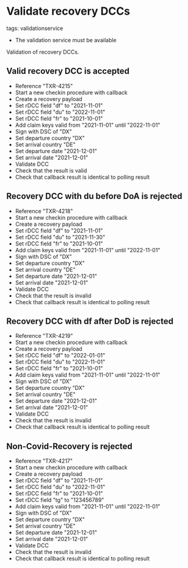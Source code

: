 # Validate recovery DCCs

tags: validationservice

* The validation service must be available

Validation of recovery DCCs. 

## Valid recovery DCC is accepted
* Reference "TXR-4215"
* Start a new checkin procedure with callback
* Create a recovery payload
* Set rDCC field "df" to "2021-11-01"
* Set rDCC field "du" to "2022-11-01"
* Set rDCC field "fr" to "2021-10-01"
* Add claim keys valid from "2021-11-01" until "2022-11-01"
* Sign with DSC of "DX"
* Set departure country "DX"
* Set arrival country "DE"
* Set departure date "2021-12-01"
* Set arrival date "2021-12-01"
* Validate DCC
* Check that the result is valid
* Check that callback result is identical to polling result

## Recovery DCC with du before DoA is rejected
* Reference "TXR-4218"
* Start a new checkin procedure with callback
* Create a recovery payload
* Set rDCC field "df" to "2021-11-01"
* Set rDCC field "du" to "2021-11-30"
* Set rDCC field "fr" to "2021-10-01"
* Add claim keys valid from "2021-11-01" until "2022-11-01"
* Sign with DSC of "DX"
* Set departure country "DX"
* Set arrival country "DE"
* Set departure date "2021-12-01"
* Set arrival date "2021-12-01"
* Validate DCC
* Check that the result is invalid
* Check that callback result is identical to polling result


## Recovery DCC with df after DoD is rejected
* Reference "TXR-4219"
* Start a new checkin procedure with callback
* Create a recovery payload
* Set rDCC field "df" to "2022-01-01"
* Set rDCC field "du" to "2022-11-01"
* Set rDCC field "fr" to "2021-10-01"
* Add claim keys valid from "2021-11-01" until "2022-11-01"
* Sign with DSC of "DX"
* Set departure country "DX"
* Set arrival country "DE"
* Set departure date "2021-12-01"
* Set arrival date "2021-12-01"
* Validate DCC
* Check that the result is invalid
* Check that callback result is identical to polling result

## Non-Covid-Recovery is rejected
* Reference "TXR-4217"
* Start a new checkin procedure with callback
* Create a recovery payload
* Set rDCC field "df" to "2021-11-01"
* Set rDCC field "du" to "2022-11-01"
* Set rDCC field "fr" to "2021-10-01"
* Set rDCC field "tg" to "123456789"
* Add claim keys valid from "2021-11-01" until "2022-11-01"
* Sign with DSC of "DX"
* Set departure country "DX"
* Set arrival country "DE"
* Set departure date "2021-12-01"
* Set arrival date "2021-12-01"
* Validate DCC
* Check that the result is invalid
* Check that callback result is identical to polling result